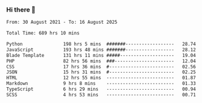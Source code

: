### Hi there 👋

<!--
**dominoto/dominoto** is a ✨ _special_ ✨ repository because its `README.md` (this file) appears on your GitHub profile.

Here are some ideas to get you started:

- 🔭 I’m currently working on ...
- 🌱 I’m currently learning ...
- 👯 I’m looking to collaborate on ...
- 🤔 I’m looking for help with ...
- 💬 Ask me about ...
- 📫 How to reach me: ...
- 😄 Pronouns: ...
- ⚡ Fun fact: ...
-->
<!--START_SECTION:waka-->

```txt
From: 30 August 2021 - To: 16 August 2025

Total Time: 689 hrs 10 mins

Python               198 hrs 5 mins  #######------------------   28.74 %
JavaScript           193 hrs 48 mins #######------------------   28.12 %
Blade Template       131 hrs 11 mins #####--------------------   19.04 %
PHP                  82 hrs 56 mins  ###----------------------   12.04 %
CSS                  17 hrs 36 mins  #------------------------   02.56 %
JSON                 15 hrs 31 mins  #------------------------   02.25 %
HTML                 12 hrs 55 mins  -------------------------   01.87 %
Markdown             9 hrs 8 mins    -------------------------   01.33 %
TypeScript           6 hrs 29 mins   -------------------------   00.94 %
SCSS                 4 hrs 53 mins   -------------------------   00.71 %
```

<!--END_SECTION:waka-->
